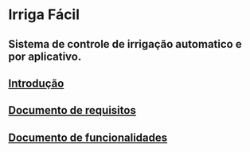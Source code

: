 # Irriga Fácil

## Sistema de controle de irrigação automatico e por aplicativo.

## [Introdução](https://github.com/giovannivfs/IrrigaFacilEsp/wiki/Introdu%C3%A7%C3%A3o)

## [Documento de requisitos](https://github.com/giovannivfs/IrrigaFacilEsp/wiki/Documento-de-requisitos)

## [Documento de funcionalidades](https://github.com/giovannivfs/IrrigaFacilEsp/wiki/Documento-de-funcionalidades)
